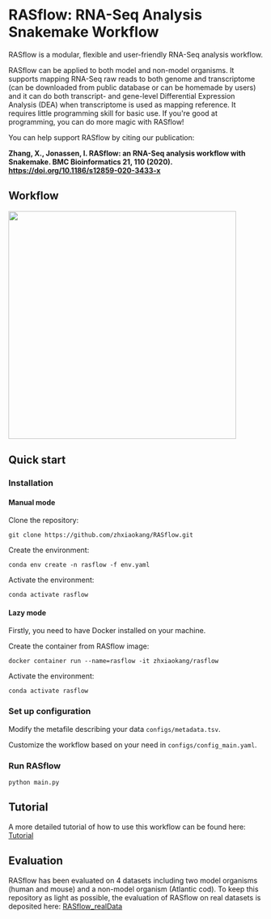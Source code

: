 # RASflow: RNA-Seq Analysis Snakemake Workflow
RASflow is a modular, flexible and user-friendly RNA-Seq analysis workflow. 

RASflow can be applied to both model and non-model organisms. It supports mapping RNA-Seq raw reads to both genome and transcriptome (can be downloaded from public database or can be homemade by users) and it can do both transcript- and gene-level Differential Expression Analysis (DEA) when transcriptome is used as mapping reference. It requires little programming skill for basic use. If you're good at programming, you can do more magic with RASflow!

You can help support RASflow by citing our publication:

**Zhang, X., Jonassen, I. RASflow: an RNA-Seq analysis workflow with Snakemake. BMC Bioinformatics 21, 110 (2020). https://doi.org/10.1186/s12859-020-3433-x**

## Workflow
<img src="https://github.com/zhxiaokang/RNA-Seq-analysis/blob/master/workflow/workflow_chart.jpg" width="450">

## Quick start
### Installation
#### Manual mode

Clone the repository:

`git clone https://github.com/zhxiaokang/RASflow.git`

Create the environment:

`conda env create -n rasflow -f env.yaml`

Activate the environment:

`conda activate rasflow`

#### Lazy mode

Firstly, you need to have Docker installed on your machine.

Create the container from RASflow image:

`docker container run --name=rasflow -it zhxiaokang/rasflow`

Activate the environment:

`conda activate rasflow`

### Set up configuration
Modify the metafile describing your data `configs/metadata.tsv`.

Customize the workflow based on your need in `configs/config_main.yaml`.

### Run RASflow
`python main.py`

## Tutorial
A more detailed tutorial of how to use this workflow can be found here: [Tutorial](https://github.com/zhxiaokang/RASflow/blob/master/Tutorial.pdf)

## Evaluation
RASflow has been evaluated on 4 datasets including two model organisms (human and mouse) and a non-model organism (Atlantic cod). To keep this repository as light as possible, the evaluation of RASflow on real datasets is deposited here: [RASflow_realData](https://git.app.uib.no/Xiaokang.Zhang/rasflow_realdata)
